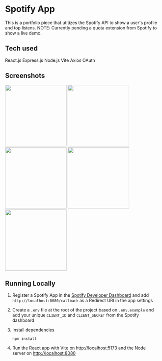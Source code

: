 # Spotify App

This is a portfolio piece that utitizes the Spotify API to show a user's profile and top listens.
NOTE: Currently pending a quota extension from Spotify to show a live demo.

## Tech used
React.js
Express.js
Node.js
Vite
Axios
OAuth

## Screenshots
<img src="https://github.com/RayOlivier/spotify-project/blob/main/client/public/screenshots/profile.png" width="200">
<img src="https://github.com/RayOlivier/spotify-project/blob/main/client/public/screenshots/playlists.png" width="200">
<img src="https://github.com/RayOlivier/spotify-project/blob/main/client/public/screenshots/playlist.png" width="200">
<img src="https://github.com/RayOlivier/spotify-project/blob/main/client/public/screenshots/artists.png" width="200">
<img src="https://github.com/RayOlivier/spotify-project/blob/main/client/public/screenshots/tracks.png" width="200">


## Running Locally

1. Register a Spotify App in the [Spotify Developer Dashboard](https://developer.spotify.com/dashboard/) and add `http://localhost:8080/callback` as a Redirect URI in the app settings

2. Create a `.env` file at the root of the project based on `.env.example` and add your unique `CLIENT_ID` and `CLIENT_SECRET` from the Spotify dashboard


3. Install dependencies

    ```shell
    npm install
    ```

4. Run the React app with Vite on <http://localhost:5173> and the Node server on <http://localhost:8080>
